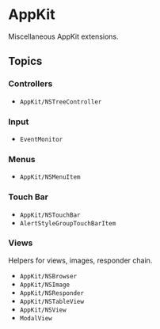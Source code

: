 #  AppKit

Miscellaneous AppKit extensions.

## Topics

### Controllers

- ``AppKit/NSTreeController``

### Input

- ``EventMonitor``

### Menus

- ``AppKit/NSMenuItem``

### Touch Bar

- ``AppKit/NSTouchBar``
- ``AlertStyleGroupTouchBarItem``

### Views

Helpers for views, images, responder chain.

- ``AppKit/NSBrowser``
- ``AppKit/NSImage``
- ``AppKit/NSResponder``
- ``AppKit/NSTableView``
- ``AppKit/NSView``
- ``ModalView``
